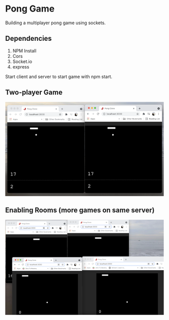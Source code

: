 # Pong Game

Building a multiplayer pong game using sockets.

## Dependencies

1.  NPM Install
2.  Cors
3.  Socket.io
4.  express

Start client and server to start game with npm start.

## Two-player Game

![Two-Player Game](https://github.com/jeremysb1/png_images/blob/main/first-game-before-rooms.png "Two-player Pong")

## Enabling Rooms (more games on same server)

![Rooms](https://github.com/jeremysb1/png_images/blob/main/multiple-games.png "Enabling Rooms")
